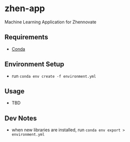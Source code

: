 # zhen-app
Machine Learning Application for Zhennovate

## Requirements
- [Conda](https://docs.conda.io/projects/conda/en/latest/user-guide/install/windows.html)

## Environment Setup
- run `conda env create -f environment.yml`

## Usage
- TBD

## Dev Notes
- when new libraries are installed, run `conda env export > environment.yml`